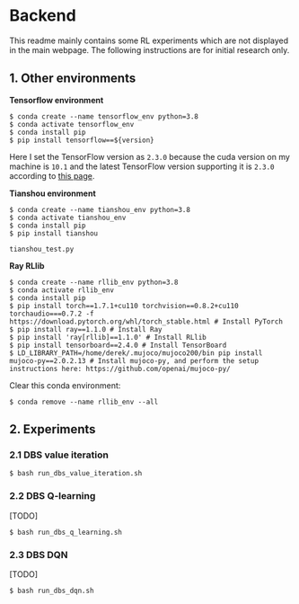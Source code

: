 # Backend

This readme mainly contains some RL experiments which are not displayed in the main webpage. The following instructions are for initial research only.

## 1. Other environments

**Tensorflow environment**

```shell
$ conda create --name tensorflow_env python=3.8
$ conda activate tensorflow_env
$ conda install pip
$ pip install tensorflow==${version}
```

Here I set the TensorFlow version as `2.3.0` because the cuda version on my machine is `10.1` and the latest TensorFlow version supporting it is `2.3.0` according to [this page](https://www.tensorflow.org/install/source#gpu).

**Tianshou environment**

```shell
$ conda create --name tianshou_env python=3.8
$ conda activate tianshou_env
$ conda install pip
$ pip install tianshou
```

`tianshou_test.py`

**Ray RLlib**

```shell
$ conda create --name rllib_env python=3.8
$ conda activate rllib_env
$ conda install pip
$ pip install torch==1.7.1+cu110 torchvision==0.8.2+cu110 torchaudio===0.7.2 -f https://download.pytorch.org/whl/torch_stable.html # Install PyTorch
$ pip install ray==1.1.0 # Install Ray
$ pip install 'ray[rllib]==1.1.0' # Install RLlib
$ pip install tensorboard==2.4.0 # Install TensorBoard
$ LD_LIBRARY_PATH=/home/derek/.mujoco/mujoco200/bin pip install mujoco-py==2.0.2.13 # Install mujoco-py, and perform the setup instructions here: https://github.com/openai/mujoco-py/
```

Clear this conda environment:

```shell
$ conda remove --name rllib_env --all
```

## 2. Experiments

### 2.1 DBS value iteration

```shell
$ bash run_dbs_value_iteration.sh
```

### 2.2 DBS Q-learning

[TODO]

```shell
$ bash run_dbs_q_learning.sh
```

### 2.3 DBS DQN

[TODO]

```shell
$ bash run_dbs_dqn.sh
```
